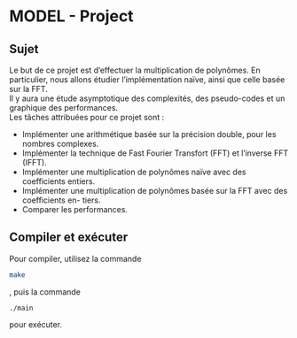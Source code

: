 # MODEL - Project

## Sujet

Le but de ce projet est d’effectuer la multiplication de polynômes. En particulier, nous allons étudier l’implémentation naïve, ainsi que celle basée sur la FFT.\
Il y aura une étude asymptotique des complexités, des pseudo-codes et un graphique des performances.\
Les tâches attribuées pour ce projet sont :
 - Implémenter une arithmétique basée sur la précision double, pour les nombres complexes.
 - Implémenter la technique de Fast Fourier Transfort (FFT) et l’inverse FFT (IFFT).
 - Implémenter une multiplication de polynômes naïve avec des coefficients entiers.
 - Implémenter une multiplication de polynômes basée sur la FFT avec des coefficients en-
tiers.
 - Comparer les performances.

## Compiler et exécuter

Pour compiler, utilisez la commande 
```bash
make
```
, puis la commande 
```
./main
```
pour exécuter.


